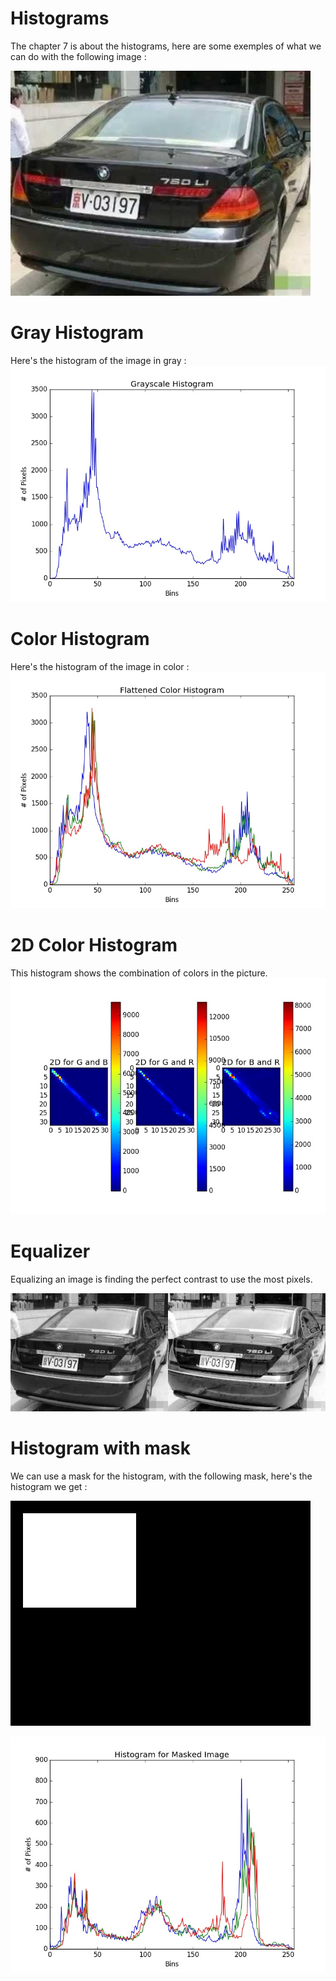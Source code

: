 # Histograms
The chapter 7 is about the histograms, here are some exemples of what we can do with the following image :

![07_Original](../output/07_Original.jpg)

# Gray Histogram
Here's the histogram of the image in gray :
![Histogram](../output/histogram.jpg)
# Color Histogram
Here's the histogram of the image in color :
![Color Histogram](../output/histogram2.jpg)
# 2D Color Histogram
This histogram shows the combination of colors in the picture.
![2D Color Histogram](../output/histogram2D.jpg)
# Equalizer
Equalizing an image is finding the perfect contrast to use the most pixels.

![07_Equalized](../output/07_Equalized.jpg)

# Histogram with mask
We can use a mask for the histogram, with the following mask, here's the histogram we get :

![07_Mask](../output/07_Mask.jpg)

![Histogram_with_mask](../output/mask_histogram.jpg)
